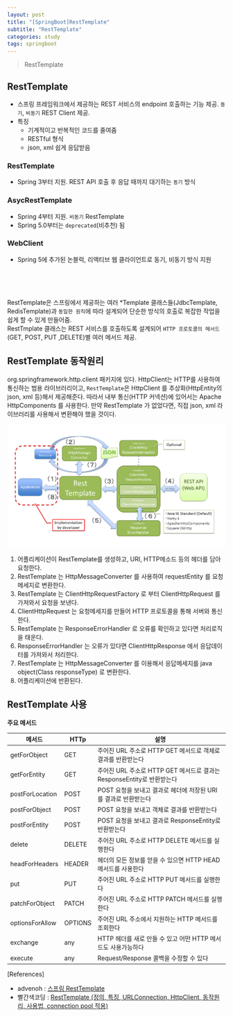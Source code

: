 ```yaml
---
layout: post
title: "[SpringBoot]RestTemplate"
subtitle: "RestTemplate"
categories: study
tags: springboot
---
```


> RestTemplate

## RestTemplate
- 스프링 프레임워크에서 제공하는 REST 서비스의 endpoint 호출하는 기능 제공. `동기`, `비동기` REST Client 제공.
- 특징
    + 기계적이고 반복적인 코드를 줄여줌
    + RESTful 형식
    + json, xml 쉽게 응답받음

### RestTemplate
- Spring 3부터 지원. REST API 호출 후 응답 때까지 대기하는 `동기` 방식

### AsycRestTemplate
- Spring 4부터 지원. `비동기` RestTemplate
- Spring 5.0부터는 `deprecated`(비추천) 됨

### WebClient
- Spring 5에 추가된 논블럭, 리액티브 웹 클라이언트로 동기, 비동기 방식 지원
<br/>
<br/>
<br/>

RestTemplate은 스프링에서 제공하는 여러 *Template 클래스들(JdbcTemplate, RedisTemplate)과 `동일한 원칙`에 따라 설계되어 단순한 방식의 호출로 복잡한 작업을 쉽게 할 수 있게 만들어줌.  
RestTmplate 클래스는 REST 서비스를 호출하도록 설계되어 `HTTP 프로토콜의 메서드`(GET, POST, PUT ,DELETE)별 여러 메서드 제공.

## RestTemplate 동작원리
org.springframework.http.client 패키지에 있다. HttpClient는 HTTP를 사용하여 통신하는 범용 라이브러리이고, `RestTemplate`은 HttpClient 를 추상화(HttpEntity의 json, xml 등)해서 제공해준다. 따라서 내부 통신(HTTP 커넥션)에 있어서는 Apache HttpComponents 를 사용한다. 만약 RestTemplate 가 없었다면, 직접 json, xml 라이브러리를 사용해서 변환해야 했을 것이다.  

![RestTemplat](/assets/img/springboot/restTemplate.png)  

1. 어플리케이션이 RestTemplate를 생성하고, URI, HTTP메소드 등의 헤더를 담아 요청한다.
2. RestTemplate 는 HttpMessageConverter 를 사용하여 requestEntity 를 요청메세지로 변환한다.
3. RestTemplate 는 ClientHttpRequestFactory 로 부터 ClientHttpRequest 를 가져와서 요청을 보낸다.
4. ClientHttpRequest 는 요청메세지를 만들어 HTTP 프로토콜을 통해 서버와 통신한다.
5. RestTemplate 는 ResponseErrorHandler 로 오류를 확인하고 있다면 처리로직을 태운다.
6. ResponseErrorHandler 는 오류가 있다면 ClientHttpResponse 에서 응답데이터를 가져와서 처리한다.
7. RestTemplate 는 HttpMessageConverter 를 이용해서 응답메세지를 java object(Class responseType) 로 변환한다.
8. 어플리케이션에 반환된다.

## RestTemplate 사용


**주요 메서드**  

|메서드|HTTp|설명|
|--|--|--|
|getForObject|GET|주어진 URL 주소로 HTTP GET 메서드로 객체로 결과를 반환받는다|
|getForEntity|GET|주어진 URL 주소로 HTTP GET 메서드로 결과는 ResponseEntity로 반환받는다|
|postForLocation|POST|POST 요청을 보내고 결과로 헤더에 저장된 URI를 결과로 반환받는다|
postForObject|POST|POST 요청을 보내고 객체로 결과를 반환받는다|
|postForEntity|POST|POST 요청을 보내고 결과로 ResponseEntity로 반환받는다|
|delete|DELETE|주어진 URL 주소로 HTTP DELETE 메서드를 실행한다|
|headForHeaders|HEADER|헤더의 모든 정보를 얻을 수 있으면 HTTP HEAD 메서드를 사용한다|
|put|PUT|주어진 URL 주소로 HTTP PUT 메서드를 실행한다|
|patchForObject|PATCH|주어진 URL 주소로 HTTP PATCH 메서드를 실행한다|
|optionsForAllow|OPTIONS|주어진 URL 주소에서 지원하는 HTTP 메서드를 조회한다|
|exchange|any|HTTP 헤더를 새로 만들 수 있고 어떤 HTTP 메서드도 사용가능하다|
|execute|any|Request/Response 콜백을 수정할 수 있다|

[References]
- advenoh : [스프링 RestTemplate](https://advenoh.tistory.com/46)
- 빨간색코딩 : [RestTemplate (정의, 특징, URLConnection, HttpClient, 동작원리, 사용법, connection pool 적용)](https://sjh836.tistory.com/141)